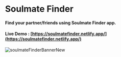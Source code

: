 # Soulmate Finder

#### Find your partner/friends using Soulmate Finder app.





#### Live Demo : [https://soulmatefinder.netlify.app/](https://soulmatefinder.netlify.app/)



![soulmateFinderBannerNew](https://user-images.githubusercontent.com/83756518/153805755-94b7fa9a-bbd3-4a27-975e-fb19f475ffc1.gif)
